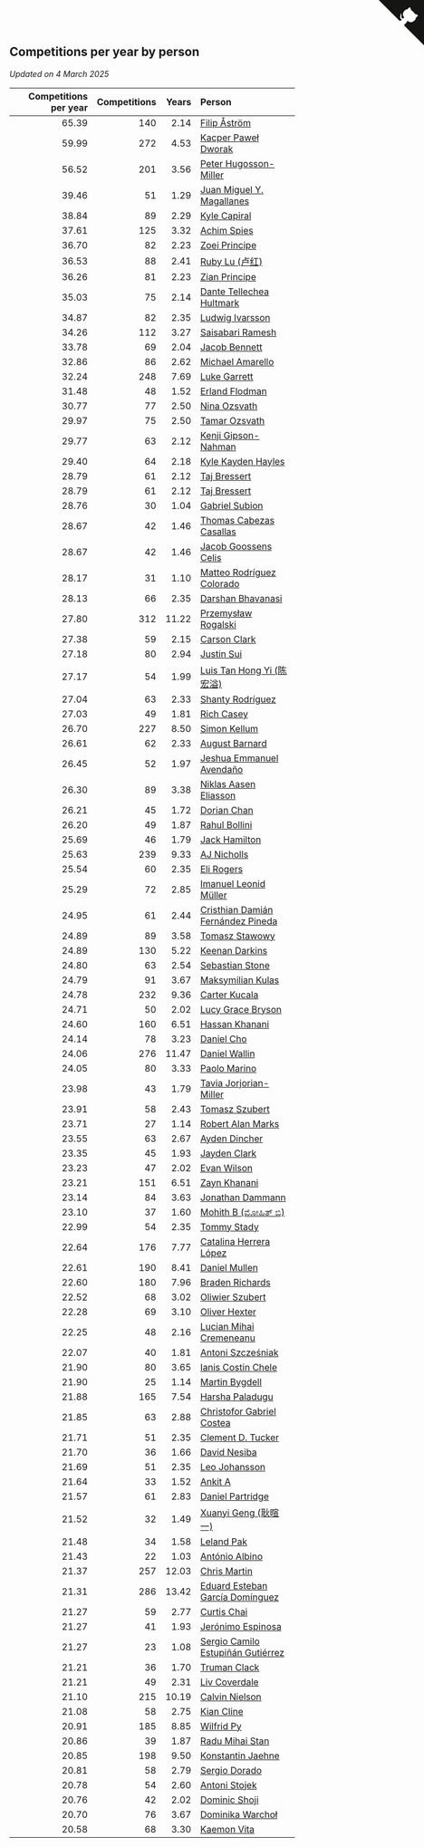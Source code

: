 ## Competitions per year by person

*Updated on  4 March 2025*

| Competitions per year | Competitions | Years | Person |
| ---: | ---: | ---: | :--- |
| 65.39 | 140 | 2.14 | [Filip Åström](https://www.worldcubeassociation.org/persons/2023ASTR01) |
| 59.99 | 272 | 4.53 | [Kacper Paweł Dworak](https://www.worldcubeassociation.org/persons/2020DWOR01) |
| 56.52 | 201 | 3.56 | [Peter Hugosson-Miller](https://www.worldcubeassociation.org/persons/2021HUGO01) |
| 39.46 | 51 | 1.29 | [Juan Miguel Y. Magallanes](https://www.worldcubeassociation.org/persons/2023MAGA09) |
| 38.84 | 89 | 2.29 | [Kyle Capiral](https://www.worldcubeassociation.org/persons/2022CAPI02) |
| 37.61 | 125 | 3.32 | [Achim Spies](https://www.worldcubeassociation.org/persons/2021SPIE01) |
| 36.70 | 82 | 2.23 | [Zoei Principe](https://www.worldcubeassociation.org/persons/2022PRIN09) |
| 36.53 | 88 | 2.41 | [Ruby Lu (卢红)](https://www.worldcubeassociation.org/persons/2022LURU01) |
| 36.26 | 81 | 2.23 | [Zian Principe](https://www.worldcubeassociation.org/persons/2022PRIN08) |
| 35.03 | 75 | 2.14 | [Dante Tellechea Hultmark](https://www.worldcubeassociation.org/persons/2023HULT01) |
| 34.87 | 82 | 2.35 | [Ludwig Ivarsson](https://www.worldcubeassociation.org/persons/2022IVAR01) |
| 34.26 | 112 | 3.27 | [Saisabari Ramesh](https://www.worldcubeassociation.org/persons/2021RAME01) |
| 33.78 | 69 | 2.04 | [Jacob Bennett](https://www.worldcubeassociation.org/persons/2023BENN04) |
| 32.86 | 86 | 2.62 | [Michael Amarello](https://www.worldcubeassociation.org/persons/2022AMAR09) |
| 32.24 | 248 | 7.69 | [Luke Garrett](https://www.worldcubeassociation.org/persons/2017GARR05) |
| 31.48 | 48 | 1.52 | [Erland Flodman](https://www.worldcubeassociation.org/persons/2023FLOD01) |
| 30.77 | 77 | 2.50 | [Nina Ozsvath](https://www.worldcubeassociation.org/persons/2022OZSV03) |
| 29.97 | 75 | 2.50 | [Tamar Ozsvath](https://www.worldcubeassociation.org/persons/2022OZSV04) |
| 29.77 | 63 | 2.12 | [Kenji Gipson-Nahman](https://www.worldcubeassociation.org/persons/2023GIPS01) |
| 29.40 | 64 | 2.18 | [Kyle Kayden Hayles](https://www.worldcubeassociation.org/persons/2022HAYL02) |
| 28.79 | 61 | 2.12 | [Taj Bressert](https://www.worldcubeassociation.org/persons/2023BRES01) |
| 28.79 | 61 | 2.12 | [Taj Bressert](https://www.worldcubeassociation.org/persons/2023BRES01) |
| 28.76 | 30 | 1.04 | [Gabriel Subion](https://www.worldcubeassociation.org/persons/2024SUBI01) |
| 28.67 | 42 | 1.46 | [Thomas Cabezas Casallas](https://www.worldcubeassociation.org/persons/2023CASA08) |
| 28.67 | 42 | 1.46 | [Jacob Goossens Celis](https://www.worldcubeassociation.org/persons/2023CELI06) |
| 28.17 | 31 | 1.10 | [Matteo Rodríguez Colorado](https://www.worldcubeassociation.org/persons/2024COLO04) |
| 28.13 | 66 | 2.35 | [Darshan Bhavanasi](https://www.worldcubeassociation.org/persons/2022BHAV01) |
| 27.80 | 312 | 11.22 | [Przemysław Rogalski](https://www.worldcubeassociation.org/persons/2013ROGA02) |
| 27.38 | 59 | 2.15 | [Carson Clark](https://www.worldcubeassociation.org/persons/2023CLAR02) |
| 27.18 | 80 | 2.94 | [Justin Sui](https://www.worldcubeassociation.org/persons/2022SUIJ01) |
| 27.17 | 54 | 1.99 | [Luis Tan Hong Yi (陈宏溢)](https://www.worldcubeassociation.org/persons/2023YILU01) |
| 27.04 | 63 | 2.33 | [Shanty Rodríguez](https://www.worldcubeassociation.org/persons/2022CUBI01) |
| 27.03 | 49 | 1.81 | [Rich Casey](https://www.worldcubeassociation.org/persons/2023CASE06) |
| 26.70 | 227 | 8.50 | [Simon Kellum](https://www.worldcubeassociation.org/persons/2016KELL12) |
| 26.61 | 62 | 2.33 | [August Barnard](https://www.worldcubeassociation.org/persons/2022BARN21) |
| 26.45 | 52 | 1.97 | [Jeshua Emmanuel Avendaño](https://www.worldcubeassociation.org/persons/2023AVEN01) |
| 26.30 | 89 | 3.38 | [Niklas Aasen Eliasson](https://www.worldcubeassociation.org/persons/2021ELIA01) |
| 26.21 | 45 | 1.72 | [Dorian Chan](https://www.worldcubeassociation.org/persons/2023DORI01) |
| 26.20 | 49 | 1.87 | [Rahul Bollini](https://www.worldcubeassociation.org/persons/2023BOLL01) |
| 25.69 | 46 | 1.79 | [Jack Hamilton](https://www.worldcubeassociation.org/persons/2023HAMI08) |
| 25.63 | 239 | 9.33 | [AJ Nicholls](https://www.worldcubeassociation.org/persons/2015NICH04) |
| 25.54 | 60 | 2.35 | [Eli Rogers](https://www.worldcubeassociation.org/persons/2022ROGE05) |
| 25.29 | 72 | 2.85 | [Imanuel Leonid Müller](https://www.worldcubeassociation.org/persons/2022MULL02) |
| 24.95 | 61 | 2.44 | [Cristhian Damián Fernández Pineda](https://www.worldcubeassociation.org/persons/2022PINE05) |
| 24.89 | 89 | 3.58 | [Tomasz Stawowy](https://www.worldcubeassociation.org/persons/2021STAW01) |
| 24.89 | 130 | 5.22 | [Keenan Darkins](https://www.worldcubeassociation.org/persons/2019DARK02) |
| 24.80 | 63 | 2.54 | [Sebastian Stone](https://www.worldcubeassociation.org/persons/2022STON09) |
| 24.79 | 91 | 3.67 | [Maksymilian Kulas](https://www.worldcubeassociation.org/persons/2021KULA02) |
| 24.78 | 232 | 9.36 | [Carter Kucala](https://www.worldcubeassociation.org/persons/2015KUCA01) |
| 24.71 | 50 | 2.02 | [Lucy Grace Bryson](https://www.worldcubeassociation.org/persons/2023BRYS01) |
| 24.60 | 160 | 6.51 | [Hassan Khanani](https://www.worldcubeassociation.org/persons/2018KHAN26) |
| 24.14 | 78 | 3.23 | [Daniel Cho](https://www.worldcubeassociation.org/persons/2021CHOD01) |
| 24.06 | 276 | 11.47 | [Daniel Wallin](https://www.worldcubeassociation.org/persons/2013WALL03) |
| 24.05 | 80 | 3.33 | [Paolo Marino](https://www.worldcubeassociation.org/persons/2021MARI04) |
| 23.98 | 43 | 1.79 | [Tavia Jorjorian-Miller](https://www.worldcubeassociation.org/persons/2023JORJ01) |
| 23.91 | 58 | 2.43 | [Tomasz Szubert](https://www.worldcubeassociation.org/persons/2022SZUB02) |
| 23.71 | 27 | 1.14 | [Robert Alan Marks](https://www.worldcubeassociation.org/persons/2024MARK03) |
| 23.55 | 63 | 2.67 | [Ayden Dincher](https://www.worldcubeassociation.org/persons/2022DINC01) |
| 23.35 | 45 | 1.93 | [Jayden Clark](https://www.worldcubeassociation.org/persons/2023CLAR13) |
| 23.23 | 47 | 2.02 | [Evan Wilson](https://www.worldcubeassociation.org/persons/2023WILS11) |
| 23.21 | 151 | 6.51 | [Zayn Khanani](https://www.worldcubeassociation.org/persons/2018KHAN28) |
| 23.14 | 84 | 3.63 | [Jonathan Dammann](https://www.worldcubeassociation.org/persons/2021DAMM01) |
| 23.10 | 37 | 1.60 | [Mohith B (ಮೋಹಿತ್ ಬಿ)](https://www.worldcubeassociation.org/persons/2023BMOH01) |
| 22.99 | 54 | 2.35 | [Tommy Stady](https://www.worldcubeassociation.org/persons/2022STAD01) |
| 22.64 | 176 | 7.77 | [Catalina Herrera López](https://www.worldcubeassociation.org/persons/2017LOPE31) |
| 22.61 | 190 | 8.41 | [Daniel Mullen](https://www.worldcubeassociation.org/persons/2016MULL04) |
| 22.60 | 180 | 7.96 | [Braden Richards](https://www.worldcubeassociation.org/persons/2017RICH02) |
| 22.52 | 68 | 3.02 | [Oliwier Szubert](https://www.worldcubeassociation.org/persons/2022SZUB01) |
| 22.28 | 69 | 3.10 | [Oliver Hexter](https://www.worldcubeassociation.org/persons/2022HEXT01) |
| 22.25 | 48 | 2.16 | [Lucian Mihai Cremeneanu](https://www.worldcubeassociation.org/persons/2023CREM01) |
| 22.07 | 40 | 1.81 | [Antoni Szcześniak](https://www.worldcubeassociation.org/persons/2023SZCZ04) |
| 21.90 | 80 | 3.65 | [Ianis Costin Chele](https://www.worldcubeassociation.org/persons/2021CHEL01) |
| 21.90 | 25 | 1.14 | [Martin Bygdell](https://www.worldcubeassociation.org/persons/2024BYGD01) |
| 21.88 | 165 | 7.54 | [Harsha Paladugu](https://www.worldcubeassociation.org/persons/2017PALA08) |
| 21.85 | 63 | 2.88 | [Christofor Gabriel Costea](https://www.worldcubeassociation.org/persons/2022COST03) |
| 21.71 | 51 | 2.35 | [Clement D. Tucker](https://www.worldcubeassociation.org/persons/2022TUCK09) |
| 21.70 | 36 | 1.66 | [David Nesiba](https://www.worldcubeassociation.org/persons/2023NESI01) |
| 21.69 | 51 | 2.35 | [Leo Johansson](https://www.worldcubeassociation.org/persons/2022JOHA08) |
| 21.64 | 33 | 1.52 | [Ankit A](https://www.worldcubeassociation.org/persons/2023AANK01) |
| 21.57 | 61 | 2.83 | [Daniel Partridge](https://www.worldcubeassociation.org/persons/2022PART02) |
| 21.52 | 32 | 1.49 | [Xuanyi Geng (耿暄一)](https://www.worldcubeassociation.org/persons/2023GENG02) |
| 21.48 | 34 | 1.58 | [Leland Pak](https://www.worldcubeassociation.org/persons/2023PAKL02) |
| 21.43 | 22 | 1.03 | [António Albino](https://www.worldcubeassociation.org/persons/2024ALBI01) |
| 21.37 | 257 | 12.03 | [Chris Martin](https://www.worldcubeassociation.org/persons/2013MART03) |
| 21.31 | 286 | 13.42 | [Eduard Esteban García Domínguez](https://www.worldcubeassociation.org/persons/2011EDUA01) |
| 21.27 | 59 | 2.77 | [Curtis Chai](https://www.worldcubeassociation.org/persons/2022CHAI02) |
| 21.27 | 41 | 1.93 | [Jerónimo Espinosa](https://www.worldcubeassociation.org/persons/2023ESPI07) |
| 21.27 | 23 | 1.08 | [Sergio Camilo Estupiñán Gutiérrez](https://www.worldcubeassociation.org/persons/2024GUTI02) |
| 21.21 | 36 | 1.70 | [Truman Clack](https://www.worldcubeassociation.org/persons/2023CLAC02) |
| 21.21 | 49 | 2.31 | [Liv Coverdale](https://www.worldcubeassociation.org/persons/2022COVE02) |
| 21.10 | 215 | 10.19 | [Calvin Nielson](https://www.worldcubeassociation.org/persons/2014NIEL03) |
| 21.08 | 58 | 2.75 | [Kian Cline](https://www.worldcubeassociation.org/persons/2022CLIN01) |
| 20.91 | 185 | 8.85 | [Wilfrid Py](https://www.worldcubeassociation.org/persons/2016PYWI01) |
| 20.86 | 39 | 1.87 | [Radu Mihai Stan](https://www.worldcubeassociation.org/persons/2023STAN09) |
| 20.85 | 198 | 9.50 | [Konstantin Jaehne](https://www.worldcubeassociation.org/persons/2015JAEH01) |
| 20.81 | 58 | 2.79 | [Sergio Dorado](https://www.worldcubeassociation.org/persons/2022CORR05) |
| 20.78 | 54 | 2.60 | [Antoni Stojek](https://www.worldcubeassociation.org/persons/2022STOJ03) |
| 20.76 | 42 | 2.02 | [Dominic Shoji](https://www.worldcubeassociation.org/persons/2023SHOJ01) |
| 20.70 | 76 | 3.67 | [Dominika Warchoł](https://www.worldcubeassociation.org/persons/2021WARC01) |
| 20.58 | 68 | 3.30 | [Kaemon Vita](https://www.worldcubeassociation.org/persons/2021VITA01) |


<a href="https://github.com/jonatanklosko/wca_statistics" class="github-corner" aria-label="View source on Github"><svg width="80" height="80" viewBox="0 0 250 250" style="fill:#151513; color:#fff; position: absolute; top: 0; border: 0; right: 0;" aria-hidden="true"><path d="M0,0 L115,115 L130,115 L142,142 L250,250 L250,0 Z"></path><path d="M128.3,109.0 C113.8,99.7 119.0,89.6 119.0,89.6 C122.0,82.7 120.5,78.6 120.5,78.6 C119.2,72.0 123.4,76.3 123.4,76.3 C127.3,80.9 125.5,87.3 125.5,87.3 C122.9,97.6 130.6,101.9 134.4,103.2" fill="currentColor" style="transform-origin: 130px 106px;" class="octo-arm"></path><path d="M115.0,115.0 C114.9,115.1 118.7,116.5 119.8,115.4 L133.7,101.6 C136.9,99.2 139.9,98.4 142.2,98.6 C133.8,88.0 127.5,74.4 143.8,58.0 C148.5,53.4 154.0,51.2 159.7,51.0 C160.3,49.4 163.2,43.6 171.4,40.1 C171.4,40.1 176.1,42.5 178.8,56.2 C183.1,58.6 187.2,61.8 190.9,65.4 C194.5,69.0 197.7,73.2 200.1,77.6 C213.8,80.2 216.3,84.9 216.3,84.9 C212.7,93.1 206.9,96.0 205.4,96.6 C205.1,102.4 203.0,107.8 198.3,112.5 C181.9,128.9 168.3,122.5 157.7,114.1 C157.9,116.9 156.7,120.9 152.7,124.9 L141.0,136.5 C139.8,137.7 141.6,141.9 141.8,141.8 Z" fill="currentColor" class="octo-body"></path></svg></a><style>.github-corner:hover .octo-arm{animation:octocat-wave 560ms ease-in-out}@keyframes octocat-wave{0%,100%{transform:rotate(0)}20%,60%{transform:rotate(-25deg)}40%,80%{transform:rotate(10deg)}}@media (max-width:500px){.github-corner:hover .octo-arm{animation:none}.github-corner .octo-arm{animation:octocat-wave 560ms ease-in-out}}</style>
